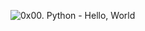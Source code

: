 ![0x00. Python - Hello, World
](https://upload.wikimedia.org/wikipedia/commons/thumb/c/c3/Python-logo-notext.svg/640px-Python-logo-notext.svg.png)

